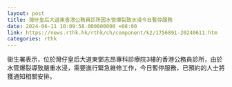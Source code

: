 ```yaml
---
layout: post
title: 灣仔皇后大道東香港公務員診所因水管爆裂致水浸今日暫停服務
date: 2024-06-11 10:09:58.000000000 +08:00
link: https://news.rthk.hk/rthk/ch/component/k2/1756891-20240611.htm
categories: rthk
---
```


衞生署表示，位於灣仔皇后大道東鄧志昂專科診療院3樓的香港公務員診所，由於水管爆裂導致嚴重水浸，需要進行緊急維修工作，今日暫停服務，已預約的人士將獲通知相關安排。
